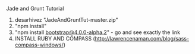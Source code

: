 Jade and Grunt Tutorial
1. desarhivez "JadeAndGruntTut-master.zip"
2. "npm install"
3. "npm install bootstrap@4.0.0-alpha.2" - go and see exactly the link
4. INSTALL RUBY AND COMPASS (http://lawrencenaman.com/blog/sass-compass-windows/)
